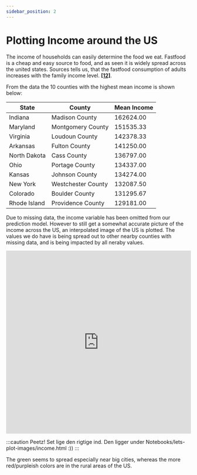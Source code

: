 ```yaml
---
sidebar_position: 2
---
```



# Plotting Income around the US

The income of households can easily determine the food we eat. Fastfood is a cheap and easy source to food, and as seen it is widely spread across the united states. Sources tells us, that the fastfood consumption of adults increases with the family income level. **[[12]](https://www.cdc.gov/nchs/products/databriefs/db322.htm)**.

From the data the 10 counties with the highest mean income is shown below:

|State|County|	Mean Income|
|---	|---	|---   |
|Indiana	|Madison County|	162624.00|
|Maryland	|Montgomery County|	151535.33|
|Virginia	|Loudoun County|	142378.33|
|Arkansas	|Fulton County|	141250.00|
|North Dakota|	Cass County|	136797.00|
|Ohio	|Portage County|	134337.00|
|Kansas	|Johnson County|	134274.00|
|New York	|Westchester County|	132087.50|
|Colorado	|Boulder County|	131295.67|
|Rhode Island	|Providence County|	129181.00|

Due to missing data, the income variable has been omitted from our prediction model. However to still get a somewhat accurate picture of the income across the US, an interpolated image of the US is plotted. The values we do have is being spread out to other nearby counties with missing data, and is being impacted by all neraby values.

<iframe src="https://peetzie.github.io/SocialData_InteractiveMaps/income.html.html"
	sandbox="allow-same-origin allow-scripts"
	width="100%"
	height="500"
	scrolling="yes"
	seamless="seamless"
	frameborder="0">
</iframe>

:::caution Peetz!
Set lige den rigtige ind. Den ligger under Notebooks/lets-plot-images/income.html :))
:::

The green seems to spread especially near big cities, whereas the more red/purpleish colors are in the rural areas of the US.


